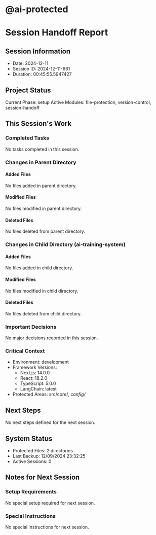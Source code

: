 # @ai-protected
# Session Handoff Report

## Session Information
- Date: 2024-12-11
- Session ID: 2024-12-11-661
- Duration: 00:45:55.5947427

## Project Status
Current Phase: setup
Active Modules: file-protection, version-control, session-handoff

## This Session's Work
### Completed Tasks
No tasks completed in this session.

### Changes in Parent Directory
#### Added Files
No files added in parent directory.

#### Modified Files
No files modified in parent directory.

#### Deleted Files
No files deleted from parent directory.

### Changes in Child Directory (ai-training-system)
#### Added Files
No files added in child directory.

#### Modified Files
No files modified in child directory.

#### Deleted Files
No files deleted from child directory.

### Important Decisions
No major decisions recorded in this session.

### Critical Context
- Environment: development
- Framework Versions:
  * Next.js: 14.0.0
  * React: 18.2.0
  * TypeScript: 5.0.0
  * LangChain: latest
- Protected Areas: src/core/*, config/*

## Next Steps
No next steps defined for the next session.

## System Status
- Protected Files: 2 directories
- Last Backup: 12/09/2024 23:32:25
- Active Sessions: 0

## Notes for Next Session
### Setup Requirements
No special setup required for next session.

### Special Instructions
No special instructions for next session.
